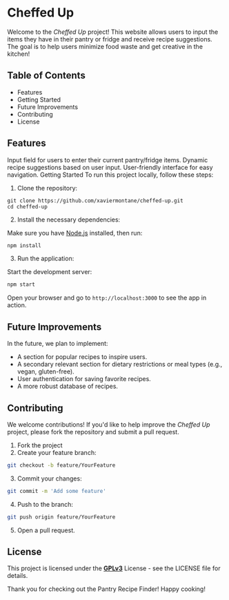 # Cheffed Up
Welcome to the _Cheffed Up_ project! This website allows users to input the items they have in their pantry or fridge and receive recipe suggestions. The goal is to help users minimize food waste and get creative in the kitchen!

## Table of Contents
- Features
- Getting Started
- Future Improvements
- Contributing
- License

## Features
Input field for users to enter their current pantry/fridge items.
Dynamic recipe suggestions based on user input.
User-friendly interface for easy navigation.
Getting Started
To run this project locally, follow these steps:

1. Clone the repository:
```shell
git clone https://github.com/xaviermontane/cheffed-up.git
cd cheffed-up
```

2. Install the necessary dependencies:

Make sure you have [Node.js](https://nodejs.org/) installed, then run:
```bash
npm install
```

3. Run the application:

Start the development server:
```bash
npm start
```
Open your browser and go to `http://localhost:3000` to see the app in action.

## Future Improvements
In the future, we plan to implement:

- A section for popular recipes to inspire users.
- A secondary relevant section for dietary restrictions or meal types (e.g., vegan, gluten-free).
- User authentication for saving favorite recipes.
- A more robust database of recipes.

## Contributing
We welcome contributions! If you'd like to help improve the _Cheffed Up_ project, please fork the repository and submit a pull request.

1. Fork the project
2. Create your feature branch:
```bash
git checkout -b feature/YourFeature
```
3. Commit your changes:
```bash
git commit -m 'Add some feature'
```
4. Push to the branch:
```bash
git push origin feature/YourFeature
```
5. Open a pull request.

## License
This project is licensed under the [__GPLv3__](https://www.gnu.org/licenses/gpl-3.0.en.html) License - see the LICENSE file for details.

Thank you for checking out the Pantry Recipe Finder! Happy cooking!